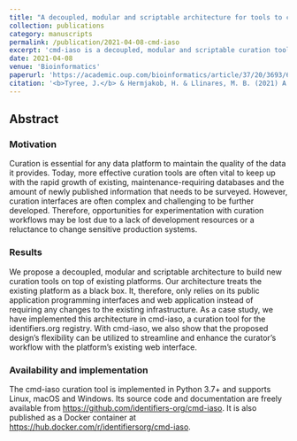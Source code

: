 ```yaml
---
title: "A decoupled, modular and scriptable architecture for tools to curate data platforms"
collection: publications
category: manuscripts
permalink: /publication/2021-04-08-cmd-iaso
excerpt: 'cmd-iaso is a decoupled, modular and scriptable curation tool built on top of the existing identifiers.org platform.'
date: 2021-04-08
venue: 'Bioinformatics'
paperurl: 'https://academic.oup.com/bioinformatics/article/37/20/3693/6217357'
citation: '<b>Tyree, J.</b> & Hermjakob, H. & Llinares, M. B. (2021) A decoupled, modular and scriptable architecture for tools to curate data platforms. <i>Bioinformatics</i>. btab233. Available from: <a href="https://doi.org/10.1093/bioinformatics/btab233">doi:10.1093/bioinformatics/btab233</a>.'
---
```


## Abstract

### Motivation
Curation is essential for any data platform to maintain the quality of the data it provides. Today, more effective curation tools are often vital to keep up with the rapid growth of existing, maintenance-requiring databases and the amount of newly published information that needs to be surveyed. However, curation interfaces are often complex and challenging to be further developed. Therefore, opportunities for experimentation with curation workflows may be lost due to a lack of development resources or a reluctance to change sensitive production systems.

### Results
We propose a decoupled, modular and scriptable architecture to build new curation tools on top of existing platforms. Our architecture treats the existing platform as a black box. It, therefore, only relies on its public application programming interfaces and web application instead of requiring any changes to the existing infrastructure. As a case study, we have implemented this architecture in cmd-iaso, a curation tool for the identifiers.org registry. With cmd-iaso, we also show that the proposed design’s flexibility can be utilized to streamline and enhance the curator’s workflow with the platform’s existing web interface.

### Availability and implementation
The cmd-iaso curation tool is implemented in Python 3.7+ and supports Linux, macOS and Windows. Its source code and documentation are freely available from <https://github.com/identifiers-org/cmd-iaso>. It is also published as a Docker container at <https://hub.docker.com/r/identifiersorg/cmd-iaso>.
